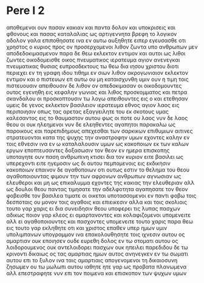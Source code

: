 # Pere I 2
αποθεμενοι ουν πασαν κακιαν και παντα δολον και υποκρισεις και φθονους και πασας καταλαλιας
ως αρτιγεννητα βρεφη το λογικον αδολον γαλα επιποθησατε ινα εν αυτω αυξηθητε 
ειπερ εγευσασθε οτι χρηστος ο κυριος
προς ον προσερχομενοι λιθον ζωντα υπο ανθρωπων μεν αποδεδοκιμασμενον παρα δε θεω εκλεκτον εντιμον
και αυτοι ως λιθοι ζωντες οικοδομεισθε οικος πνευματικος ιερατευμα αγιον ανενεγκαι πνευματικας θυσιας ευπροσδεκτους τω θεω δια ιησου χριστου
διοτι περιεχει εν τη γραφη ιδου τιθημι εν σιων λιθον ακρογωνιαιον εκλεκτον εντιμον και ο πιστευων επ αυτω ου μη καταισχυνθη
υμιν ουν η τιμη τοις πιστευουσιν απειθουσιν δε λιθον ον απεδοκιμασαν οι οικοδομουντες ουτος εγενηθη εις κεφαλην γωνιας
και λιθος προσκομματος και πετρα σκανδαλου οι προσκοπτουσιν τω λογω απειθουντες εις ο και ετεθησαν
υμεις δε γενος εκλεκτον βασιλειον ιερατευμα εθνος αγιον λαος εις περιποιησιν οπως τας αρετας εξαγγειλητε του εκ σκοτους υμας καλεσαντος εις το θαυμαστον αυτου φως
οι ποτε ου λαος νυν δε λαος θεου οι ουκ ηλεημενοι νυν δε ελεηθεντες 
αγαπητοι παρακαλω ως παροικους και παρεπιδημους απεχεσθαι των σαρκικων επιθυμιων αιτινες στρατευονται κατα της ψυχης
την αναστροφην υμων εχοντες καλην εν τοις εθνεσιν ινα εν ω καταλαλουσιν υμων ως κακοποιων εκ των καλων εργων εποπτευσαντες δοξασωσιν τον θεον εν ημερα επισκοπης
υποταγητε ουν παση ανθρωπινη κτισει δια τον κυριον ειτε βασιλει ως υπερεχοντι
ειτε ηγεμοσιν ως δι αυτου πεμπομενοις εις εκδικησιν κακοποιων επαινον δε αγαθοποιων
οτι ουτως εστιν το θελημα του θεου αγαθοποιουντας φιμουν την των αφρονων ανθρωπων αγνωσιαν
ως ελευθεροι και μη ως επικαλυμμα εχοντες της κακιας την ελευθεριαν αλλ ως δουλοι θεου
παντας τιμησατε την αδελφοτητα αγαπησατε τον θεον φοβεισθε τον βασιλεα τιματε
οι οικεται υποτασσομενοι εν παντι φοβω τοις δεσποταις ου μονον τοις αγαθοις και επιεικεσιν αλλα και τοις σκολιοις
τουτο γαρ χαρις ει δια συνειδησιν θεου υποφερει τις λυπας πασχων αδικως 
ποιον γαρ κλεος ει αμαρτανοντες και κολαφιζομενοι υπομενειτε αλλ ει αγαθοποιουντες και πασχοντες υπομενειτε τουτο χαρις παρα θεω
εις τουτο γαρ εκληθητε οτι και χριστος επαθεν υπερ ημων υμιν υπολιμπανων υπογραμμον ινα επακολουθησητε τοις ιχνεσιν αυτου
ος αμαρτιαν ουκ εποιησεν ουδε ευρεθη δολος εν τω στοματι αυτου
ος λοιδορουμενος ουκ αντελοιδορει πασχων ουκ ηπειλει παρεδιδου δε τω κρινοντι δικαιως
ος τας αμαρτιας ημων αυτος ανηνεγκεν εν τω σωματι αυτου επι το ξυλον ινα ταις αμαρτιαις απογενομενοι τη δικαιοσυνη ζησωμεν ου τω μωλωπι αυτου ιαθητε
ητε γαρ ως προβατα πλανωμενα αλλ επεστραφητε νυν επι τον ποιμενα και επισκοπον των ψυχων υμων
